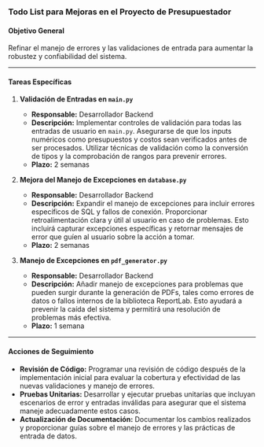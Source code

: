 
### Todo List para Mejoras en el Proyecto de Presupuestador

#### Objetivo General
Refinar el manejo de errores y las validaciones de entrada para aumentar la robustez y confiabilidad del sistema.

---

#### Tareas Específicas

1. **Validación de Entradas en `main.py`**
   - **Responsable:** Desarrollador Backend
   - **Descripción:** Implementar controles de validación para todas las entradas de usuario en `main.py`. Asegurarse de que los inputs numéricos como presupuestos y costos sean verificados antes de ser procesados. Utilizar técnicas de validación como la conversión de tipos y la comprobación de rangos para prevenir errores.
   - **Plazo:** 2 semanas

2. **Mejora del Manejo de Excepciones en `database.py`**
   - **Responsable:** Desarrollador Backend
   - **Descripción:** Expandir el manejo de excepciones para incluir errores específicos de SQL y fallos de conexión. Proporcionar retroalimentación clara y útil al usuario en caso de problemas. Esto incluirá capturar excepciones específicas y retornar mensajes de error que guíen al usuario sobre la acción a tomar.
   - **Plazo:** 2 semanas

3. **Manejo de Excepciones en `pdf_generator.py`**
   - **Responsable:** Desarrollador Backend
   - **Descripción:** Añadir manejo de excepciones para problemas que pueden surgir durante la generación de PDFs, tales como errores de datos o fallos internos de la biblioteca ReportLab. Esto ayudará a prevenir la caída del sistema y permitirá una resolución de problemas más efectiva.
   - **Plazo:** 1 semana

---

#### Acciones de Seguimiento

- **Revisión de Código:** Programar una revisión de código después de la implementación inicial para evaluar la cobertura y efectividad de las nuevas validaciones y manejo de errores.
- **Pruebas Unitarias:** Desarrollar y ejecutar pruebas unitarias que incluyan escenarios de error y entradas inválidas para asegurar que el sistema maneje adecuadamente estos casos.
- **Actualización de Documentación:** Documentar los cambios realizados y proporcionar guías sobre el manejo de errores y las prácticas de entrada de datos.
